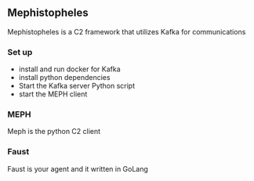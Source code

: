 ## Mephistopheles
Mephistopheles is a C2 framework that utilizes Kafka for communications

### Set up
- install and run docker for Kafka
- install python dependencies
- Start the Kafka server Python script
- start the MEPH client

### MEPH
Meph is the python C2 client

### Faust
Faust is your agent and it written in GoLang

